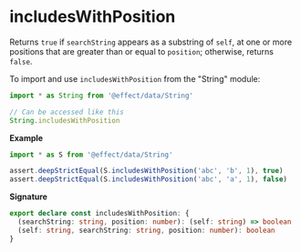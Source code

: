 # includesWithPosition

Returns `true` if `searchString` appears as a substring of `self`, at one or more positions that are
greater than or equal to `position`; otherwise, returns `false`.

To import and use `includesWithPosition` from the "String" module:

```ts
import * as String from '@effect/data/String'

// Can be accessed like this
String.includesWithPosition
```

**Example**

```ts
import * as S from '@effect/data/String'

assert.deepStrictEqual(S.includesWithPosition('abc', 'b', 1), true)
assert.deepStrictEqual(S.includesWithPosition('abc', 'a', 1), false)
```

**Signature**

```ts
export declare const includesWithPosition: {
  (searchString: string, position: number): (self: string) => boolean
  (self: string, searchString: string, position: number): boolean
}
```
